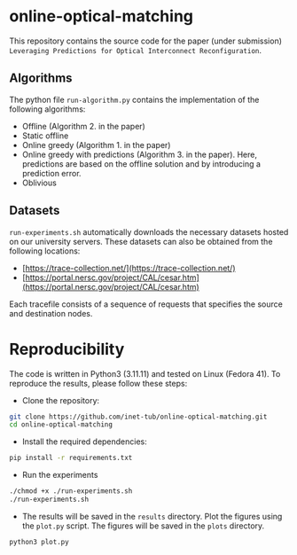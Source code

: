 # online-optical-matching

This repository contains the source code for the paper (under submission) `Leveraging Predictions for Optical Interconnect Reconfiguration`.

## Algorithms

The python file `run-algorithm.py` contains the implementation of the following algorithms:

- Offline (Algorithm 2. in the paper)
- Static offline
- Online greedy (Algorithm 1. in the paper)
- Online greedy with predictions (Algorithm 3. in the paper). Here, predictions are based on the offline solution and by introducing a prediction error.
- Oblivious


## Datasets

`run-experiments.sh` automatically downloads the necessary datasets hosted on our university servers. These datasets can also be obtained from the following locations:

- [https://trace-collection.net/](https://trace-collection.net/)
- [https://portal.nersc.gov/project/CAL/cesar.htm](https://portal.nersc.gov/project/CAL/cesar.htm)

Each tracefile consists of a sequence of requests that specifies the source and destination nodes.

# Reproducibility

The code is written in Python3 (3.11.11) and tested on Linux (Fedora 41).
To reproduce the results, please follow these steps:

- Clone the repository:
```bash
git clone https://github.com/inet-tub/online-optical-matching.git
cd online-optical-matching
```
- Install the required dependencies:
```bash
pip install -r requirements.txt
```

- Run the experiments
```bash
./chmod +x ./run-experiments.sh
./run-experiments.sh
```

- The results will be saved in the `results` directory. Plot the figures using the `plot.py` script. The figures will be saved in the `plots` directory.
```bash
python3 plot.py
```